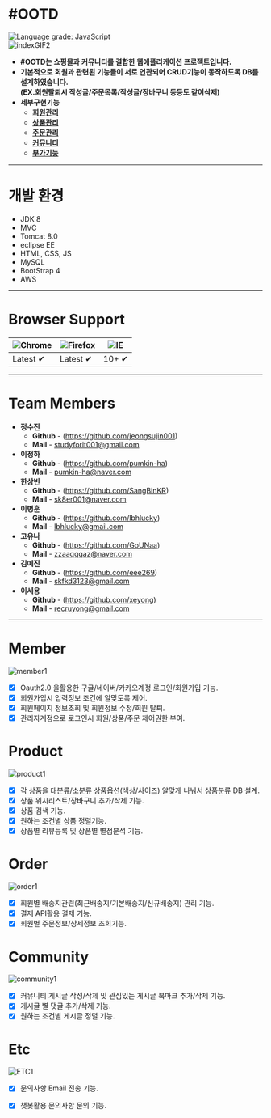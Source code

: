 # #OOTD
[![Language grade: JavaScript](https://img.shields.io/lgtm/grade/javascript/g/eee269/TeamPro.svg?logo=lgtm&logoWidth=18)](https://lgtm.com/projects/g/eee269/TeamPro/context:javascript)<br>
![indexGIF2](https://user-images.githubusercontent.com/73917786/103332993-8c639200-4aaf-11eb-8dc8-ef9579837237.gif)<br/>
* **#OOTD는 쇼핑몰과 커뮤니티를 결합한 웹애플리케이션 프로젝트입니다.**
* **기본적으로 회원과 관련된 기능들이 서로 연관되어 CRUD기능이 동작하도록 DB를 설계하였습니다.<br>(EX.회원탈퇴시 작성글/주문목록/작성글/장바구니 등등도 같이삭제)** 
* **세부구현기능**
   * **[회원관리](#member)**
   * **[상품관리](#product)**
   * **[주문관리](#order)**
   * **[커뮤니티](#community)**
   * **[부가기능](#etc)**   

---
# 개발 환경
* JDK 8
* MVC
* Tomcat 8.0
* eclipse EE
* HTML, CSS, JS
* MySQL
* BootStrap 4<br>
* AWS
---
# Browser Support
![Chrome](https://raw.githubusercontent.com/alrra/browser-logos/master/src/chrome/chrome_48x48.png) | ![Firefox](https://raw.githubusercontent.com/alrra/browser-logos/master/src/firefox/firefox_48x48.png) | ![IE](https://raw.githubusercontent.com/alrra/browser-logos/master/src/edge/edge_48x48.png) |
--- | --- | --- |
Latest ✔ | Latest ✔ | 10+ ✔ |

---
# Team Members
* **정수진**
    * **Github** - (https://github.com/jeongsujin001)
    * **Mail** - <studyforit001@gmail.com>
* **이정하**
    * **Github** - (https://github.com/pumkin-ha)
    * **Mail** - <pumkin-ha@naver.com>
* **한상빈**
    * **Github** - (https://github.com/SangBinKR)
    * **Mail** - <sk8er001@naver.com>
* **이병훈**
    * **Github** - (https://github.com/lbhlucky)
    * **Mail** - <lbhlucky@gmail.com>
* **고유나**
    * **Github** - (https://github.com/GoUNaa)
    * **Mail** - <zzaaqqqaz@naver.com>    
* **김예진**
    * **Github** - (https://github.com/eee269)
    * **Mail** - <skfkd3123@gmail.com>
* **이세용**
    * **Github** - (https://github.com/xeyong)
    * **Mail** - <recruyong@gmail.com>       
---
# Member
![member1](https://user-images.githubusercontent.com/73917786/103348338-0d854e00-4add-11eb-870e-e3a2abf92cdf.gif)
- [x] Oauth2.0 을활용한 구글/네이버/카카오계정 로그인/회원가입 기능.
- [x] 회원가입시 입력정보 조건에 알맞도록 제어.
- [x] 회원페이지 정보조회 및  회원정보 수정/회원 탈퇴.
- [x] 관리자계정으로 로그인시 회원/상품/주문 제어권한 부여.

# Product
![product1](https://user-images.githubusercontent.com/73917786/103349243-af0d9f00-4adf-11eb-932a-c1384d398afd.gif)
- [x] 각 상품을 대분류/소분류 상품옵션(색상/사이즈) 알맞게 나눠서 상품분류 DB 설계.
- [x] 상품 위시리스트/장바구니 추가/삭제 기능.
- [x] 상품 검색 기능.
- [x] 원하는 조건별 상품 정렬기능.
- [x] 상품별 리뷰등록 및 상품별 별점분석 기능.

# Order
![order1](https://user-images.githubusercontent.com/73917786/103349828-47585380-4ae1-11eb-889f-ccab05c7b5bf.gif)
- [x] 회원별 배송지관련(최근배송지/기본배송지/신규배송지) 관리 기능.
- [x] 결제 API활용 결제 기능.
- [x] 회원별 주문정보/상세정보 조회기능.

# Community
![community1](https://user-images.githubusercontent.com/73917786/103350277-cc903800-4ae2-11eb-908c-68323c04e8ed.gif)
- [x] 커뮤니티 게시글 작성/삭제 및 관심있는 게시글 북마크 추가/삭제 기능.
- [x] 게시글 별 댓글 추가/삭제 기능.
- [x] 원하는 조건별 게시글 정렬 기능.

# Etc
![ETC1](https://user-images.githubusercontent.com/73917786/103350773-62789280-4ae4-11eb-918a-5640a2ddd1fe.gif)
- [x] 문의사항 Email 전송 기능.
- [x] 챗봇활용 문의사항 문의 기능.

